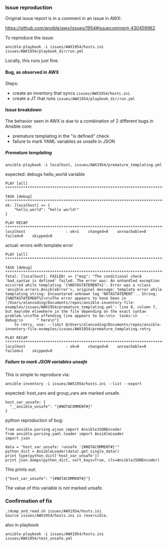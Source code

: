 ### Issue reproduction

Original issue report is in a comment in an issue in AWX:

https://github.com/ansible/awx/issues/1954#issuecomment-430459962

To reproduce the issue:

```
ansible-playbook -i issues/AWX1954/hosts.ini issues/AWX1954/playbook_dir/run.yml
```

Locally, this runs just fine.

#### Bug, as observed in AWX

Steps:

 - create an inventory that syncs `issues/AWX1954/hosts.ini`
 - create a JT that runs `issues/AWX1954/playbook_dir/run.yml`

#### Issue breakdown

The behavior seen in AWX is due to a combination of 2 different bugs
in Ansible core:

 - premature templating in the "is defined" check
 - failure to mark YAML variables as unsafe in JSON

##### Premature templating

```
ansible-playbook -i localhost, issues/AWX1954/premature_templating.yml
```

expected: debugs hello_world variable

```
PLAY [all] *****************************************************************************

TASK [debug] ***************************************************************************
ok: [localhost] => {
    "hello_world": "hello world!"
}

PLAY RECAP *****************************************************************************
localhost                  : ok=1    changed=0    unreachable=0    failed=0    skipped=0
```

actual: errors with template error

```
PLAY [all] *****************************************************************************

TASK [debug] ***************************************************************************
fatal: [localhost]: FAILED! => {"msg": "The conditional check 'bad_syntax is defined' failed. The error was: An unhandled exception occurred while templating '{%NOTASTATEMENT%}'. Error was a <class 'ansible.errors.AnsibleError'>, original message: template error while templating string: Encountered unknown tag 'NOTASTATEMENT'.. String: {%NOTASTATEMENT%}\n\nThe error appears to have been in '/Users/alancoding/Documents/repos/ansible-inventory-file-examples/issues/AWX1954/premature_templating.yml': line 8, column 7, but may\nbe elsewhere in the file depending on the exact syntax problem.\n\nThe offending line appears to be:\n\n  tasks:\n    - debug:\n      ^ here\n"}
	to retry, use: --limit @/Users/alancoding/Documents/repos/ansible-inventory-file-examples/issues/AWX1954/premature_templating.retry

PLAY RECAP *****************************************************************************
localhost                  : ok=0    changed=0    unreachable=0    failed=1    skipped=0
```

##### Failure to mark JSON variables unsafe

This is simple to reproduce via:

```
ansible-inventory -i issues/AWX1954/hosts.ini --list --export
```

expected: host_vars and group_vars are marked unsafe.

```
host_var_unsafe: {
  "__ansible_unsafe": "{#NOTACOMMENT#}"
}
```

python reproduction of bug:

```
from ansible.parsing.ajson import AnsibleJSONEncoder
from ansible.parsing.yaml.loader import AnsibleLoader
import json

data = "host_var_unsafe: !unsafe '{#NOTACOMMENT#}'"
python_dict = AnsibleLoader(data).get_single_data()
print type(python_dict['host_var_unsafe'])
print json.dumps(python_dict, sort_keys=True, cls=AnsibleJSONEncoder)
```

This prints out:

```
{"host_var_unsafe": "{#NOTACOMMENT#}"}
```

The value of this variable is not marked unsafe.

### Confirmation of fix

```
./dump_and_read.sh issues/AWX1954/hosts.ini
Source issues/AWX1954/hosts.ini is reversible.
```

also in playbook

```
ansible-playbook -i issues/AWX1954/hosts.ini issues/AWX1954/test_unsafe.yml
```

